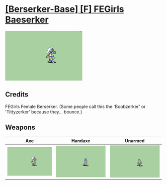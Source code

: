 # [\[Berserker-Base\] \[F\] FEGirls Baeserker](./)

<img src="./3.%20Axe/Axe_000.png" alt="[Berserker-Base] [F] FEGirls Baeserker standing" />

## Credits

FEGirls Female Berserker. (Some people call this the 'Boobzerker' or 'Tittyzerker' because they... bounce.)

## Weapons


|Axe |Handaxe |Unarmed |
|  :---: | :---: | :---: |
| <img alt="Axe animation" src="./3.%20Axe/Axe.gif" /> | <img alt="Handaxe animation" src="./4.%20Handaxe/Handaxe.gif" /> | <img alt="Unarmed animation" src="./8.%20Unarmed/Unarmed.gif" /> |
